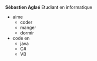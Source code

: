 **Sébastien Aglaé**
Etudiant en informatique
   * aime 
       * coder
       * manger
       * dormir
   * code en
       * java
       * C#
       * VB

